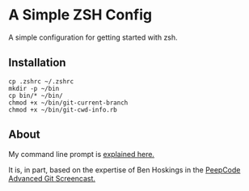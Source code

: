 A Simple ZSH Config
===================

A simple configuration for getting started with zsh. 

Installation
------------

    cp .zshrc ~/.zshrc
    mkdir -p ~/bin
    cp bin/* ~/bin/
    chmod +x ~/bin/git-current-branch
    chmod +x ~/bin/git-cwd-info.rb


About
------------

My command line prompt is [explained here.](http://peepcode.com/blog/2012/my-command-line-prompt)

It is, in part, based on the expertise of Ben Hoskings in the [PeepCode Advanced Git Screencast.](http://peepcode.com/products/advanced-git)
